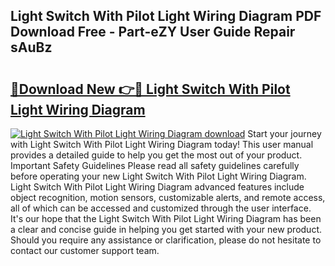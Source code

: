 ## Light Switch With Pilot Light Wiring Diagram PDF Download Free - Part-eZY User Guide Repair sAuBz

# <h2><a href="http://dfk96rt.blite.top/?on=Light+Switch+With+Pilot+Light+Wiring+Diagram">🔗Download New 👉🔴 Light Switch With Pilot Light Wiring Diagram</a></h2>

[![Light Switch With Pilot Light Wiring Diagram download](https://i.imgur.com/lujVjoI.png)](http://dfk96rt.blite.top/?on=Light+Switch+With+Pilot+Light+Wiring+Diagram)
Start your journey with Light Switch With Pilot Light Wiring Diagram today! This user manual provides a detailed guide to help you get the most out of your product. Important Safety Guidelines Please read all safety guidelines carefully before operating your new Light Switch With Pilot Light Wiring Diagram. Light Switch With Pilot Light Wiring Diagram advanced features include object recognition, motion sensors, customizable alerts, and remote access, all of which can be accessed and customized through the user interface. It's our hope that the Light Switch With Pilot Light Wiring Diagram has been a clear and concise guide in helping you get started with your new product. Should you require any assistance or clarification, please do not hesitate to contact our customer support team.

